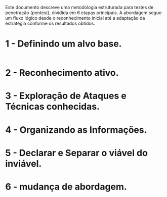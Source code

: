
Este documento descreve uma metodologia estruturada para testes de penetração (pentest), dividida em 6 etapas principais. A abordagem segue um fluxo lógico desde o reconhecimento inicial até a adaptação da estratégia conforme os resultados obtidos.
# 1 - Definindo um alvo base.

```
```

# 2 - Reconhecimento ativo.

# 3 - Exploração de Ataques e Técnicas conhecidas.

# 4 - Organizando as Informações.

# 5 - Declarar e Separar o viável do inviável.

# 6 - mudança de abordagem.